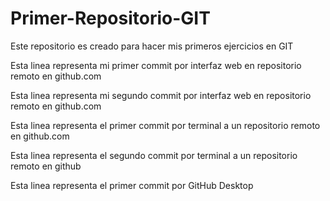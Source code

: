 # Primer-Repositorio-GIT
Este repositorio es creado para hacer mis primeros ejercicios en GIT

Esta linea representa mi primer commit por interfaz web en repositorio remoto en github.com


Esta linea representa mi segundo commit por interfaz web en repositorio remoto en github.com


Esta linea representa el primer commit por terminal a un repositorio remoto en github.com

Esta linea representa el segundo commit por terminal a un repositorio remoto en github

Esta linea representa el primer commit por GitHub Desktop
